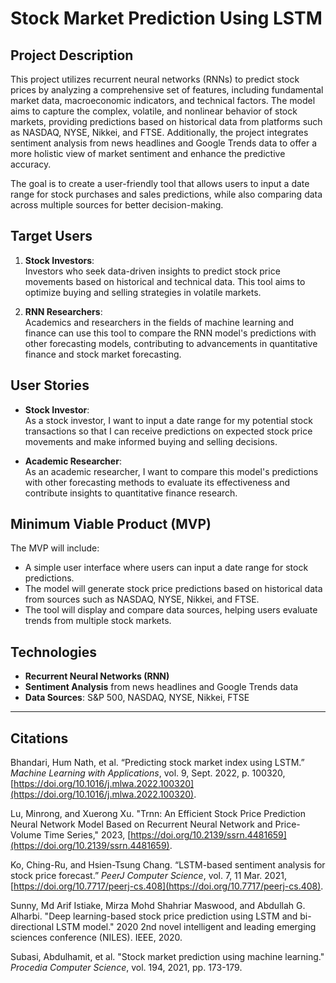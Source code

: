 # Stock Market Prediction Using LSTM

## Project Description

This project utilizes recurrent neural networks (RNNs) to predict stock prices by analyzing a comprehensive set of features, including fundamental market data, macroeconomic indicators, and technical factors. The model aims to capture the complex, volatile, and nonlinear behavior of stock markets, providing predictions based on historical data from platforms such as NASDAQ, NYSE, Nikkei, and FTSE. Additionally, the project integrates sentiment analysis from news headlines and Google Trends data to offer a more holistic view of market sentiment and enhance the predictive accuracy.

The goal is to create a user-friendly tool that allows users to input a date range for stock purchases and sales predictions, while also comparing data across multiple sources for better decision-making.

## Target Users

1. **Stock Investors**:  
   Investors who seek data-driven insights to predict stock price movements based on historical and technical data. This tool aims to optimize buying and selling strategies in volatile markets.

2. **RNN Researchers**:  
   Academics and researchers in the fields of machine learning and finance can use this tool to compare the RNN model's predictions with other forecasting models, contributing to advancements in quantitative finance and stock market forecasting.

## User Stories

- **Stock Investor**:  
  As a stock investor, I want to input a date range for my potential stock transactions so that I can receive predictions on expected stock price movements and make informed buying and selling decisions.

- **Academic Researcher**:  
  As an academic researcher, I want to compare this model's predictions with other forecasting methods to evaluate its effectiveness and contribute insights to quantitative finance research.

## Minimum Viable Product (MVP)

The MVP will include:

- A simple user interface where users can input a date range for stock predictions.
- The model will generate stock price predictions based on historical data from sources such as NASDAQ, NYSE, Nikkei, and FTSE.
- The tool will display and compare data sources, helping users evaluate trends from multiple stock markets.

## Technologies

- **Recurrent Neural Networks (RNN)**
- **Sentiment Analysis** from news headlines and Google Trends data
- **Data Sources**: S&P 500, NASDAQ, NYSE, Nikkei, FTSE

---

## Citations

Bhandari, Hum Nath, et al. “Predicting stock market index using LSTM.” *Machine Learning with Applications*, vol. 9, Sept. 2022, p. 100320, [https://doi.org/10.1016/j.mlwa.2022.100320](https://doi.org/10.1016/j.mlwa.2022.100320).

Lu, Minrong, and Xuerong Xu. "Trnn: An Efficient Stock Price Prediction Neural Network Model Based on Recurrent Neural Network and Price-Volume Time Series," 2023, [https://doi.org/10.2139/ssrn.4481659](https://doi.org/10.2139/ssrn.4481659).

Ko, Ching-Ru, and Hsien-Tsung Chang. “LSTM-based sentiment analysis for stock price forecast.” *PeerJ Computer Science*, vol. 7, 11 Mar. 2021, [https://doi.org/10.7717/peerj-cs.408](https://doi.org/10.7717/peerj-cs.408).

Sunny, Md Arif Istiake, Mirza Mohd Shahriar Maswood, and Abdullah G. Alharbi. "Deep learning-based stock price prediction using LSTM and bi-directional LSTM model." 2020 2nd novel intelligent and leading emerging sciences conference (NILES). IEEE, 2020.

Subasi, Abdulhamit, et al. "Stock market prediction using machine learning." *Procedia Computer Science*, vol. 194, 2021, pp. 173-179.
